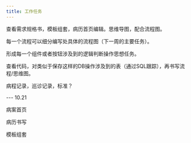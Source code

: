 ```yaml
---
title: 工作任务
---
```


查看需求规格书，模板组套，病历首页编辑。思维导图，配合流程图。

每一个流程可以细分编写处具体的流程图（下一周的主要任务）。

形成每一个组件或者按钮涉及到的逻辑判断操作思想任务。

查看代码，对类似于保存这样的DB操作涉及到的表（通过SQL跟踪），再书写流程/思维图。

病程记录，巡诊记录，标准？


--- 10.21

病案首页

病历书写

模板组套


